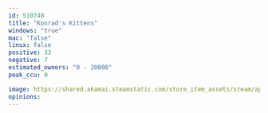 ```yaml
---
id: 510740
title: "Konrad's Kittens"
windows: "true"
mac: "false"
linux: false
positive: 33
negative: 7
estimated_owners: "0 - 20000"
peak_ccu: 0

image: https://shared.akamai.steamstatic.com/store_item_assets/steam/apps/510740/header.jpg?t=1667295648
opinions:
---
```

